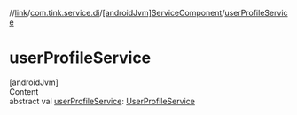 //[link](../../index.md)/[com.tink.service.di](../index.md)/[[androidJvm]ServiceComponent](index.md)/[userProfileService](user-profile-service.md)



# userProfileService  
[androidJvm]  
Content  
abstract val [userProfileService](user-profile-service.md): [UserProfileService](../../com.tink.service.user/[android-jvm]-user-profile-service/index.md)  



